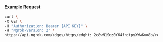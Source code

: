 <!-- Code generated for API Clients. DO NOT EDIT. -->

#### Example Request

```bash
curl \
-X GET \
-H "Authorization: Bearer {API_KEY}" \
-H "Ngrok-Version: 2" \
https://api.ngrok.com/edges/https/edghts_2c8wN1Scz0Y64fndtpyXWwKwo8b/routes/edghtsrt_2c8wN1Fu7b6mpzkAHen3FHSbc7j/oauth
```
